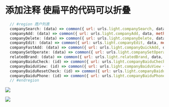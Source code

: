 # 添加注释 使扁平的代码可以折叠
```javascript
  // #region 商户列表
  companySearch: (data) => common({ url: urls.light.companySearch, data, method: 'post' }),
  companyAdd: (data) => common({ url: urls.light.companyAdd, data, method: 'post' }),
  companyDelete: (data) => common({ url: urls.light.companyDelete, data, method: 'post' }),
  companyEdit: (data) => common({ url: urls.light.companyEdit, data, method: 'post' }),
  companyFastAdd: (data) => common({ url: urls.light.companyQuickAdd, data, method: 'post' }),
  companySetOperate: (data) => common({ url: urls.light.companySetOperate, data, method: 'post' }),
  relatedBrand: (data) => common({ url: urls.light.relatedBrand, data, method: 'post' }),
  companyBaiduCheck: (id) => common({ url: urls.light.companyBaiduCheck + id, data: {}, method: 'post' }),
  companyBaiduView: (id) => common({ url: urls.light.companyBaiduView + id, data: {}, method: 'post' }),
  companyBaiduResetCheck: (id) => common({ url: urls.light.companyBaiduResetCheck + id, data: {}, method: 'post' }),
  companyBaiduPhone: (id) => common({ url: urls.light.companyBaiduPhone + id, data: {}, method: 'post' }),
  // #endregion
```

![](https://img-blog.csdnimg.cn/20210616104347556.png?x-oss-process=image/watermark,type_ZmFuZ3poZW5naGVpdGk,shadow_10,text_aHR0cHM6Ly9ibG9nLmNzZG4ubmV0L3h1dG9uZ2Jhbw==,size_16,color_FFFFFF,t_70)

![](https://img-blog.csdnimg.cn/20210616104415667.png)